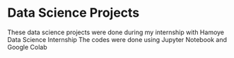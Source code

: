 # Data Science Projects
These data science projects were done during my internship with Hamoye Data Science Internship
The codes were done using Jupyter Notebook and Google Colab
